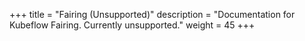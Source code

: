+++
title = "Fairing (Unsupported)"
description = "Documentation for Kubeflow Fairing. Currently unsupported."
weight = 45
+++